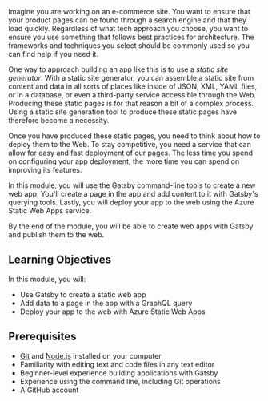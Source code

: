 Imagine you are working on an e-commerce site. You want to ensure that your product pages can be found through a search engine and that they load quickly. Regardless of what tech approach you choose, you want to ensure you use something that follows best practices for architecture. The frameworks and techniques you select should be commonly used so you can find help if you need it.

One way to approach building an app like this is to use a *static site generator*. With a static site generator, you can assemble a static site from content and data in all sorts of places like inside of JSON, XML, YAML files, or in a database, or even a third-party service accessible through the Web. Producing these static pages is for that reason a bit of a complex process. Using a static site generation tool to produce these static pages have therefore become a necessity.

Once you have produced these static pages, you need to think about how to deploy them to the Web. To stay competitive, you need a service that can allow for easy and fast deployment of our pages. The less time you spend on configuring your app deployment, the more time you can spend on improving its features.

In this module, you will use the Gatsby command-line tools to create a new web app. You'll create a page in the app and add content to it with Gatsby's querying tools. Lastly, you will deploy your app to the web using the Azure Static Web Apps service.

By the end of the module, you will be able to create web apps with Gatsby and publish them to the web.

## Learning Objectives

In this module, you will:

- Use Gatsby to create a static web app
- Add data to a page in the app with a GraphQL query
- Deploy your app to the web with Azure Static Web Apps

## Prerequisites

- [Git](https://git-scm.com/) and [Node.js](https://nodejs.org/en/) installed on your computer
- Familiarity with editing text and code files in any text editor
- Beginner-level experience building applications with Gatsby
- Experience using the command line, including Git operations
- A GitHub account
